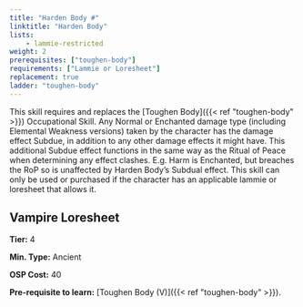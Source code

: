 ```yaml
---
title: "Harden Body #"
linktitle: "Harden Body"
lists:
    - lammie-restricted
weight: 2
prerequisites: ["toughen-body"]
requirements: ["Lammie or Loresheet"]
replacement: true
ladder: "toughen-body"
---
```

This skill requires and replaces the [Toughen Body]({{< ref "toughen-body" >}}) Occupational Skill. Any Normal or Enchanted damage type (including Elemental Weakness versions) taken by the character has the damage effect Subdue, in addition to any other damage effects it might have. This additional Subdue effect functions in the same way as the Ritual of Peace when determining any effect clashes. E.g. Harm is Enchanted, but breaches the RoP so is unaffected by Harden Body’s Subdual effect. This skill can only be used or purchased if the character has an applicable lammie or loresheet that allows it.

## Vampire Loresheet

**Tier:** 4

**Min. Type:** Ancient

**OSP Cost:** 40

**Pre-requisite to learn:** [Toughen Body (V)]({{< ref "toughen-body" >}}).